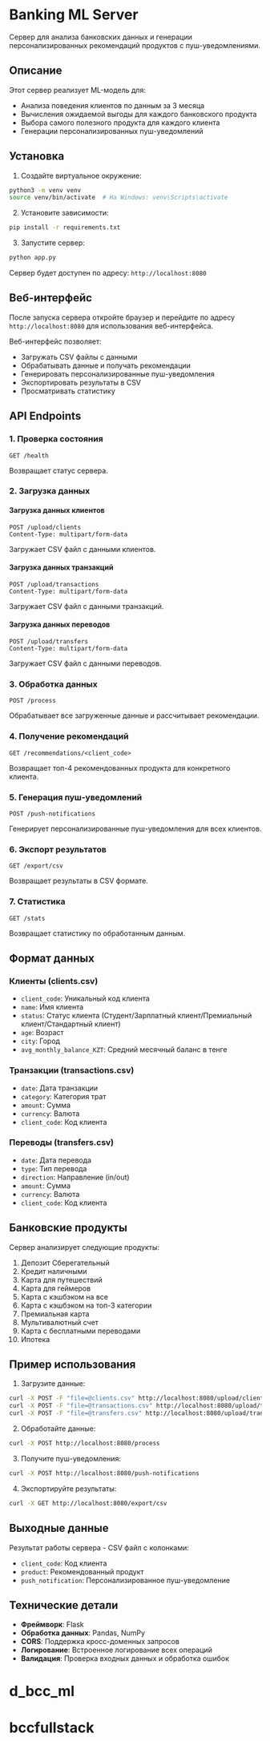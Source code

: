 # Banking ML Server

Сервер для анализа банковских данных и генерации персонализированных рекомендаций продуктов с пуш-уведомлениями.

## Описание

Этот сервер реализует ML-модель для:
- Анализа поведения клиентов по данным за 3 месяца
- Вычисления ожидаемой выгоды для каждого банковского продукта
- Выбора самого полезного продукта для каждого клиента
- Генерации персонализированных пуш-уведомлений

## Установка

1. Создайте виртуальное окружение:
```bash
python3 -m venv venv
source venv/bin/activate  # На Windows: venv\Scripts\activate
```

2. Установите зависимости:
```bash
pip install -r requirements.txt
```

3. Запустите сервер:
```bash
python app.py
```

Сервер будет доступен по адресу: `http://localhost:8080`

## Веб-интерфейс

После запуска сервера откройте браузер и перейдите по адресу `http://localhost:8080` для использования веб-интерфейса.

Веб-интерфейс позволяет:
- Загружать CSV файлы с данными
- Обрабатывать данные и получать рекомендации
- Генерировать персонализированные пуш-уведомления
- Экспортировать результаты в CSV
- Просматривать статистику

## API Endpoints

### 1. Проверка состояния
```
GET /health
```
Возвращает статус сервера.

### 2. Загрузка данных

#### Загрузка данных клиентов
```
POST /upload/clients
Content-Type: multipart/form-data
```
Загружает CSV файл с данными клиентов.

#### Загрузка данных транзакций
```
POST /upload/transactions
Content-Type: multipart/form-data
```
Загружает CSV файл с данными транзакций.

#### Загрузка данных переводов
```
POST /upload/transfers
Content-Type: multipart/form-data
```
Загружает CSV файл с данными переводов.

### 3. Обработка данных
```
POST /process
```
Обрабатывает все загруженные данные и рассчитывает рекомендации.

### 4. Получение рекомендаций
```
GET /recommendations/<client_code>
```
Возвращает топ-4 рекомендованных продукта для конкретного клиента.

### 5. Генерация пуш-уведомлений
```
POST /push-notifications
```
Генерирует персонализированные пуш-уведомления для всех клиентов.

### 6. Экспорт результатов
```
GET /export/csv
```
Возвращает результаты в CSV формате.

### 7. Статистика
```
GET /stats
```
Возвращает статистику по обработанным данным.

## Формат данных

### Клиенты (clients.csv)
- `client_code`: Уникальный код клиента
- `name`: Имя клиента
- `status`: Статус клиента (Студент/Зарплатный клиент/Премиальный клиент/Стандартный клиент)
- `age`: Возраст
- `city`: Город
- `avg_monthly_balance_KZT`: Средний месячный баланс в тенге

### Транзакции (transactions.csv)
- `date`: Дата транзакции
- `category`: Категория трат
- `amount`: Сумма
- `currency`: Валюта
- `client_code`: Код клиента

### Переводы (transfers.csv)
- `date`: Дата перевода
- `type`: Тип перевода
- `direction`: Направление (in/out)
- `amount`: Сумма
- `currency`: Валюта
- `client_code`: Код клиента

## Банковские продукты

Сервер анализирует следующие продукты:
1. Депозит Сберегательный
2. Кредит наличными
3. Карта для путешествий
4. Карта для геймеров
5. Карта с кэшбэком на все
6. Карта с кэшбэком на топ-3 категории
7. Премиальная карта
8. Мультивалютный счет
9. Карта с бесплатными переводами
10. Ипотека

## Пример использования

1. Загрузите данные:
```bash
curl -X POST -F "file=@clients.csv" http://localhost:8080/upload/clients
curl -X POST -F "file=@transactions.csv" http://localhost:8080/upload/transactions
curl -X POST -F "file=@transfers.csv" http://localhost:8080/upload/transfers
```

2. Обработайте данные:
```bash
curl -X POST http://localhost:8080/process
```

3. Получите пуш-уведомления:
```bash
curl -X POST http://localhost:8080/push-notifications
```

4. Экспортируйте результаты:
```bash
curl -X GET http://localhost:8080/export/csv
```

## Выходные данные

Результат работы сервера - CSV файл с колонками:
- `client_code`: Код клиента
- `product`: Рекомендованный продукт
- `push_notification`: Персонализированное пуш-уведомление

## Технические детали

- **Фреймворк**: Flask
- **Обработка данных**: Pandas, NumPy
- **CORS**: Поддержка кросс-доменных запросов
- **Логирование**: Встроенное логирование всех операций
- **Валидация**: Проверка входных данных и обработка ошибок
# d_bcc_ml
# bccfullstack
